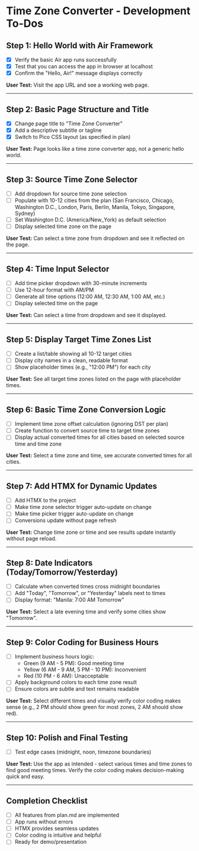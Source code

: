 # Time Zone Converter - Development To-Dos

## Step 1: Hello World with Air Framework
- [x] Verify the basic Air app runs successfully
- [x] Test that you can access the app in browser at localhost
- [x] Confirm the "Hello, Air!" message displays correctly

**User Test:** Visit the app URL and see a working web page.

---

## Step 2: Basic Page Structure and Title
- [x] Change page title to "Time Zone Converter"
- [x] Add a descriptive subtitle or tagline
- [x] Switch to Pico CSS layout (as specified in plan)

**User Test:** Page looks like a time zone converter app, not a generic hello world.

---

## Step 3: Source Time Zone Selector
- [ ] Add dropdown for source time zone selection
- [ ] Populate with 10-12 cities from the plan (San Francisco, Chicago, Washington D.C., London, Paris, Berlin, Manila, Tokyo, Singapore, Sydney)
- [ ] Set Washington D.C. (America/New_York) as default selection
- [ ] Display selected time zone on the page

**User Test:** Can select a time zone from dropdown and see it reflected on the page.

---

## Step 4: Time Input Selector
- [ ] Add time picker dropdown with 30-minute increments
- [ ] Use 12-hour format with AM/PM
- [ ] Generate all time options (12:00 AM, 12:30 AM, 1:00 AM, etc.)
- [ ] Display selected time on the page

**User Test:** Can select a time from dropdown and see it displayed.

---

## Step 5: Display Target Time Zones List
- [ ] Create a list/table showing all 10-12 target cities
- [ ] Display city names in a clean, readable format
- [ ] Show placeholder times (e.g., "12:00 PM") for each city

**User Test:** See all target time zones listed on the page with placeholder times.

---

## Step 6: Basic Time Zone Conversion Logic
- [ ] Implement time zone offset calculation (ignoring DST per plan)
- [ ] Create function to convert source time to target time zones
- [ ] Display actual converted times for all cities based on selected source time and time zone

**User Test:** Select a time zone and time, see accurate converted times for all cities.

---

## Step 7: Add HTMX for Dynamic Updates
- [ ] Add HTMX to the project
- [ ] Make time zone selector trigger auto-update on change
- [ ] Make time picker trigger auto-update on change
- [ ] Conversions update without page refresh

**User Test:** Change time zone or time and see results update instantly without page reload.

---

## Step 8: Date Indicators (Today/Tomorrow/Yesterday)
- [ ] Calculate when converted times cross midnight boundaries
- [ ] Add "Today", "Tomorrow", or "Yesterday" labels next to times
- [ ] Display format: "Manila: 7:00 AM Tomorrow"

**User Test:** Select a late evening time and verify some cities show "Tomorrow".

---

## Step 9: Color Coding for Business Hours
- [ ] Implement business hours logic:
  - Green (9 AM - 5 PM): Good meeting time
  - Yellow (6 AM - 9 AM, 5 PM - 10 PM): Inconvenient
  - Red (10 PM - 6 AM): Unacceptable
- [ ] Apply background colors to each time zone result
- [ ] Ensure colors are subtle and text remains readable

**User Test:** Select different times and visually verify color coding makes sense (e.g., 2 PM should show green for most zones, 2 AM should show red).

---

## Step 10: Polish and Final Testing
- [ ] Test edge cases (midnight, noon, timezone boundaries)

**User Test:** Use the app as intended - select various times and time zones to find good meeting times. Verify the color coding makes decision-making quick and easy.

---

## Completion Checklist
- [ ] All features from plan.md are implemented
- [ ] App runs without errors
- [ ] HTMX provides seamless updates
- [ ] Color coding is intuitive and helpful
- [ ] Ready for demo/presentation
